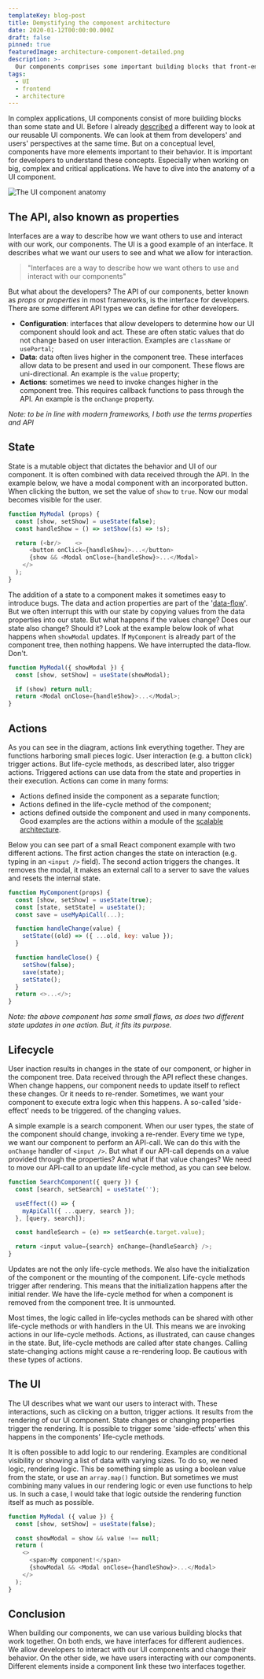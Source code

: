 ```yaml
---
templateKey: blog-post
title: Demystifying the component architecture
date: 2020-01-12T00:00:00.000Z
draft: false
pinned: true
featuredImage: architecture-component-detailed.png
description: >-
  Our components comprises some important building blocks that front-end developers need to understand. On a conceptual level, a component not only consists out of state and UI. Other elements influence our components.
tags:
  - UI
  - frontend
  - architecture
---
```


In complex applications, UI components consist of more building blocks than some state and UI. Before I already [described](/blog/interfacing-your-ui-components/) a different way to look at our reusable UI components. We can look at them from developers' and users' perspectives at the same time. But on a conceptual level, components have more elements important to their behavior. It is important for developers to understand these concepts. Especially when working on big, complex and critical applications. We have to dive into the anatomy of a UI component.

![The UI component anatomy](/img/architecture-component-detailed.png 'The UI component anatomy')

## The API, also known as properties

Interfaces are a way to describe how we want others to use and interact with our work, our components. The UI is a good example of an interface. It describes what we want our users to see and what we allow for interaction.

> "Interfaces are a way to describe how we want others to use and interact with our components"

But what about the developers? The API of our components, better known as _props_ or _properties_ in most frameworks, is the interface for developers. There are some different API types we can define for other developers.

- **Configuration**: interfaces that allow developers to determine how our UI component should look and act. These are often static values that do not change based on user interaction. Examples are `className` or `usePortal`;
- **Data**: data often lives higher in the component tree. These interfaces allow data to be present and used in our component. These flows are uni-directional. An example is the `value` property;
- **Actions**: sometimes we need to invoke changes higher in the component tree. This requires callback functions to pass through the API. An example is the `onChange` property.

_Note: to be in line with modern frameworks, I both use the terms properties and API_

## State

State is a mutable object that dictates the behavior and UI of our component. It is often combined with data received through the API. In the example below, we have a modal component with an incorporated button. When clicking the button, we set the value of `show` to `true`. Now our modal becomes visible for the user.

```js
function MyModal (props) {
  const [show, setShow] = useState(false);
  const handleShow = () => setShow((s) => !s);

  return (<br/>    <>
      <button onClick={handleShow}>...</button>
      {show && <Modal onClose={handleShow}>...</Modal>
    </>
  );
}
```

The addition of a state to a component makes it sometimes easy to introduce bugs. The data and action properties are part of the '[data-flow](https://overreacted.io/writing-resilient-components/)'. But we often interrupt this with our state by copying values from the data properties into our state. But what happens if the values change? Does our state also change? Should it? Look at the example below look of what happens when `showModal` updates. If `MyComponent` is already part of the component tree, then nothing happens. We have interrupted the data-flow. Don't.

```js
function MyModal({ showModal }) {
  const [show, setShow] = useState(showModal);

  if (show) return null;
  return <Modal onClose={handleShow}>...</Modal>;
}
```

## Actions

As you can see in the diagram, actions link everything together. They are functions harboring small pieces logic. User interaction (e.g. a button click) trigger actions. But life-cycle methods, as described later, also trigger actions. Triggered actions can use data from the state and properties in their execution. Actions can come in many forms:

- Actions defined inside the component as a separate function;
- Actions defined in the life-cycle method of the component;
- actions defined outside the component and used in many components. Good examples are the actions within a module of the [scalable architecture](/blog/scalable-front-end-architecture).

Below you can see part of a small React component example with two different actions. The first action changes the state on interaction (e.g. typing in an `<input />` field). The second action triggers the changes. It removes the modal, it makes an external call to a server to save the values and resets the internal state.

```js
function MyComponent(props) {
  const [show, setShow] = useState(true);
  const [state, setState] = useState();
  const save = useMyApiCall(...);

  function handleChange(value) {
    setState((old) => ({ ...old, key: value });
  }

  function handleClose() {
    setShow(false);
    save(state);
    setState();
  }
  return <>...</>;
}
```

_Note: the above component has some small flaws, as does two different state updates in one action. But, it fits its purpose._

## Lifecycle

User inaction results in changes in the state of our component, or higher in the component tree. Data received through the API reflect these changes. When change happens, our component needs to update itself to reflect these changes. Or it needs to re-render. Sometimes, we want your component to execute extra logic when this happens. A so-called 'side-effect' needs to be triggered. of the changing values.

A simple example is a search component. When our user types, the state of the component should change, invoking a re-render. Every time we type, we want our component to perform an API-call. We can do this with the `onChange` handler of `<input />`. But what if our API-call depends on a value provided through the properties? And what if that value changes? We need to move our API-call to an update life-cycle method, as you can see below.

```js
function SearchComponent({ query }) {
  const [search, setSearch] = useState('');

  useEffect(() => {
    myApiCall({ ...query, search });
  }, [query, search]);

  const handleSearch = (e) => setSearch(e.target.value);

  return <input value={search} onChange={handleSearch} />;
}
```

Updates are not the only life-cycle methods. We also have the initialization of the component or the mounting of the component. Life-cycle methods trigger after rendering. This means that the initialization happens after the initial render. We have the life-cycle method for when a component is removed from the component tree. It is unmounted.

Most times, the logic called in life-cycles methods can be shared with other life-cycle methods or with handlers in the UI. This means we are invoking actions in our life-cycle methods. Actions, as illustrated, can cause changes in the state. But, life-cycle methods are called after state changes. Calling state-changing actions might cause a re-rendering loop. Be cautious with these types of actions.

## The UI

The UI describes what we want our users to interact with. These interactions, such as clicking on a button, trigger actions. It results from the rendering of our UI component. State changes or changing properties trigger the rendering. It is possible to trigger some 'side-effects' when this happens in the components' life-cycle methods.

It is often possible to add logic to our rendering. Examples are conditional visibility or showing a list of data with varying sizes. To do so, we need logic, rendering logic. This be something simple as using a boolean value from the state, or use an `array.map()` function. But sometimes we must combining many values in our rendering logic or even use functions to help us. In such a case, I would take that logic outside the rendering function itself as much as possible.

```js
function MyModal ({ value }) {
  const [show, setShow] = useState(false);

  const showModal = show && value !== null;
  return (
    <>
      <span>My component!</span>
      {showModal && <Modal onClose={handleShow}>...</Modal>
    </>
  );
}
```

## Conclusion

When building our components, we can use various building blocks that work together. On both ends, we have interfaces for different audiences. We allow developers to interact with our UI components and change their behavior. On the other side, we have users interacting with our components. Different elements inside a component link these two interfaces together.
